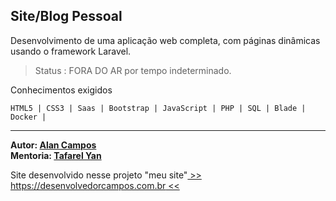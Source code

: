 
## Site/Blog Pessoal

Desenvolvimento de uma aplicação web completa, com páginas dinâmicas usando o framework Laravel. 

> Status : FORA DO AR por tempo indeterminado.
> 
Conhecimentos exigidos

`HTML5 | CSS3 | Saas | Bootstrap | JavaScript | PHP | SQL | Blade | Docker |`
 

---
__Autor: [Alan Campos](https://www.linkedin.com/in/alancamposdeveloper/) <br>
Mentoria: [Tafarel Yan](https://www.linkedin.com/in/tafarel-yan/)__




 Site desenvolvido nesse projeto "meu site"[  >> https://desenvolvedorcampos.com.br <<  ](https://desenvolvedorcampos.com.br/)
